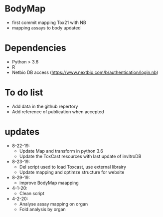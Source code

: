 # BodyMap
- first commit mapping Tox21 with NB
- mapping assays to body updated

# Dependencies
- Python > 3.6
- R
- Netbio DB access (https://www.nextbio.com/b/authentication/login.nb)

# To do list
- Add data in the github repertory 
- Add reference of publication when accepted

# updates
- 8-22-19: 
    - Update Map and transform in python 3.6
    - Update the ToxCast resources with last update of invitroDB
- 8-23-19: 
    - Del script used to load Toxcast, use external librairy 
    - Update mapping and optimze structure for website
- 8-29-19: 
    - improve BodyMap maapping
- 4-1-20:
    - Clean script
- 4-2-20:
    - Analyse assay mapping on organ
    - Fold analysis by organ